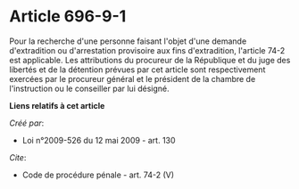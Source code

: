 # Article 696-9-1

Pour la recherche d'une personne faisant l'objet d'une demande d'extradition ou d'arrestation provisoire aux fins
d'extradition, l'article 74-2 est applicable. Les attributions du procureur de la République et du juge des libertés et de la
détention prévues par cet article sont respectivement exercées par le procureur général et le président de la chambre de
l'instruction ou le conseiller par lui désigné.

**Liens relatifs à cet article**

_Créé par_:

  - Loi n°2009-526 du 12 mai 2009 - art. 130

_Cite_:

  - Code de procédure pénale - art. 74-2 (V)

